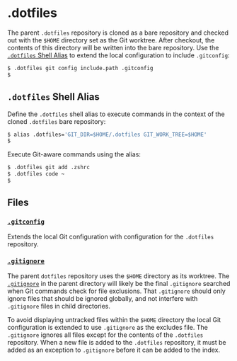 # .dotfiles

The parent `.dotfiles` repository is cloned as a bare repository and checked out with the `$HOME` directory set as the Git worktree. After checkout, the contents of this directory will be written into the bare repository. Use the [`.dotfiles` Shell Alias](#dotfiles-shell-alias) to extend the local configuration to include `.gitconfig`:

```sh
$ .dotfiles git config include.path .gitconfig
$
```

## `.dotfiles` Shell Alias

Define the `.dotfiles` shell alias to execute commands in the context of the cloned `.dotfiles` bare repository:

```sh
$ alias .dotfiles='GIT_DIR=$HOME/.dotfiles GIT_WORK_TREE=$HOME'
$
```

Execute Git-aware commands using the alias:

```sh
$ .dotfiles git add .zshrc
$ .dotfiles code ~
$
```

## Files

### [`.gitconfig`](./.gitconfig)

Extends the local Git configuration with configuration for the `.dotfiles` repository.

### [`.gitignore`](./.gitignore)

The parent `dotfiles` repository uses the `$HOME` directory as its worktree. The [`.gitignore`](../.gitignore) in the parent directory will likely be the final `.gitignore` searched when Git commands check for file exclusions. That `.gitignore` should only ignore files that should be ignored globally, and not interfere with `.gitignore` files in child directories.

To avoid displaying untracked files within the `$HOME` directory the local Git configuration is extended to use `.gitignore` as the excludes file. The `.gitignore` ignores all files except for the contents of the `.dotfiles` repository. When a new file is added to the `.dotfiles` repository, it must be added as an exception to `.gitignore` before it can be added to the index.
